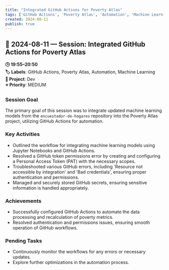 ```yaml
---
title: "Integrated GitHub Actions for Poverty Atlas"
tags: ['GitHub Actions', 'Poverty Atlas', 'Automation', 'Machine Learning']
created: 2024-08-11
publish: true
---
```


## 📅 2024-08-11 — Session: Integrated GitHub Actions for Poverty Atlas

**🕒 19:55–20:50**  
**🏷️ Labels**: GitHub Actions, Poverty Atlas, Automation, Machine Learning  
**📂 Project**: Dev  
**⭐ Priority**: MEDIUM  


### Session Goal
The primary goal of this session was to integrate updated machine learning models from the `encuestador-de-hogares` repository into the Poverty Atlas project, utilizing GitHub Actions for automation.

### Key Activities
- Outlined the workflow for integrating machine learning models using Jupyter Notebooks and GitHub Actions.
- Resolved a GitHub token permissions error by creating and configuring a Personal Access Token (PAT) with the necessary scopes.
- Troubleshooted various GitHub errors, including 'Resource not accessible by integration' and 'Bad credentials', ensuring proper authentication and permissions.
- Managed and securely stored GitHub secrets, ensuring sensitive information is handled appropriately.

### Achievements
- Successfully configured GitHub Actions to automate the data processing and recalculation of poverty metrics.
- Resolved authentication and permissions issues, ensuring smooth operation of GitHub workflows.

### Pending Tasks
- Continuously monitor the workflows for any errors or necessary updates.
- Explore further optimizations in the automation process.
